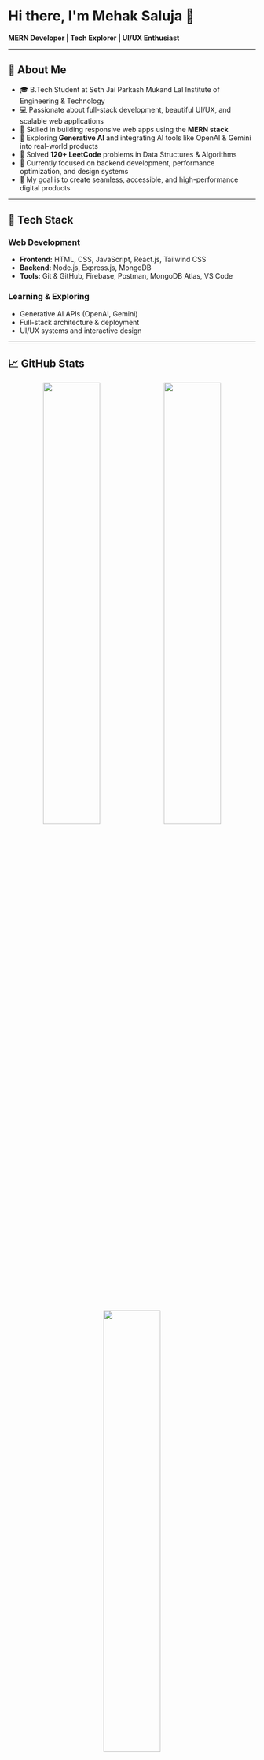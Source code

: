 # Hi there, I'm Mehak Saluja 👋  
**MERN Developer | Tech Explorer | UI/UX Enthusiast**

---

## 🌟 About Me  

- 🎓 B.Tech Student at Seth Jai Parkash Mukand Lal Institute of Engineering & Technology  
- 💻 Passionate about full-stack development, beautiful UI/UX, and scalable web applications  
- 🔧 Skilled in building responsive web apps using the **MERN stack**  
- 🤖 Exploring **Generative AI** and integrating AI tools like OpenAI & Gemini into real-world products  
- 🧠 Solved **120+ LeetCode** problems in Data Structures & Algorithms  
- 🌱 Currently focused on backend development, performance optimization, and design systems  
- 🎯 My goal is to create seamless, accessible, and high-performance digital products  

---

## 🚀 Tech Stack  

### Web Development  
- **Frontend:** HTML, CSS, JavaScript, React.js, Tailwind CSS  
- **Backend:** Node.js, Express.js, MongoDB  
- **Tools:** Git & GitHub, Firebase, Postman, MongoDB Atlas, VS Code  

### Learning & Exploring  
- Generative AI APIs (OpenAI, Gemini)  
- Full-stack architecture & deployment  
- UI/UX systems and interactive design  

---

## 📈 GitHub Stats  

<p align="center">
  <img src="https://github-readme-stats.vercel.app/api?username=MehakSaluja&show_icons=true&theme=radical" width="48%" />
  <img src="https://streak-stats.demolab.com?user=MehakSaluja&theme=radical" width="48%" />
</p>
<p align="center">
  <img src="https://github-readme-stats.vercel.app/api/top-langs/?username=MehakSaluja&layout=compact&theme=radical" width="48%" />
</p>

---

## 💼 Connect With Me  

- 🌐 Portfolio: [portfoliomehak.vercel.app](https://portfoliomehak.vercel.app)  
- 💼 LinkedIn: [linkedin.com/in/mehak-saluja](https://www.linkedin.com/in/mehak-saluja)  
- 🧑‍💻 GitHub: [github.com/MehakSaluja](https://github.com/MehakSaluja)  
- 🐦 X (Twitter): [x.com/salujamehak5](https://x.com/salujamehak5)  

---

### 💡 “Turning ideas into clean code and engaging digital experiences.”
